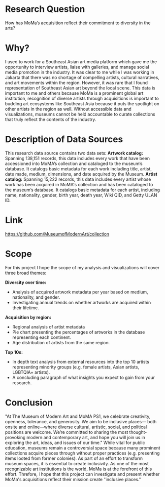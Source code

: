 # Research Question
How has MoMa’s acquisition reflect their commitment to diversity in the arts?
# Why?
I used to work for a Southeast Asian art media platform which gave me the opportunity to interview artists, liaise with galleries, and manage social media promotion in the industry. It was clear to me while I was working in Jakarta that there was no shortage of compelling artists, cultural narratives, and art movements within the region. However, it was rare that I found representation of Southeast Asian art beyond the local scene. This data is important to me and others because MoMa is a prominent global art institution, recognition of diverse artists through acquisitions is important to budding art ecosystems like Southeast Asia because it puts the spotlight on other artists in the region as well. Without accessible data and visualizations, museums cannot be held accountable to curate collections that truly reflect the contents of the industry.
# Description of Data Sources
This research data source contains two data sets:
**Artwork catalog:** Spanning 138,151 records, this data includes every work that have been accessioned into MoMA’s collection and cataloged to the museum’s database. It catalogs basic metadata for each work including title, artist, date made, medium, dimensions, and date acquired by the Museum.
**Artist catalog:** Spanning 15,222 records, this data includes every artist whose work has been acquired in MoMA's collection and has been cataloged to the museum’s database. It catalogs basic metadata for each artist, including name, nationality, gender, birth year, death year, Wiki QID, and Getty ULAN ID.
# Link
https://github.com/MuseumofModernArt/collection
# Scope
For this project I hope the scope of my analysis and visualizations will cover three broad themes:

**Diversity over time:**
- Analysis of acquired artwork metadata per year based on medium, nationality, and gender.
- Investigating annual trends on whether artworks are acquired within their lifetime.

**Acquisition by region:**
- Regional analysis of artist metadata
- Pie chart presenting the percentages of artworks in the database representing each continent.
- Age distribution of artists from the same region.
 
**Top 10s:**
- In depth text analysis from external resources into the top 10 artists representing minority groups (e.g. female artists, Asian artists, LGBTQIA+ artists).
- A concluding paragraph of what insights you expect to gain from your research.
# Conclusion
"At The Museum of Modern Art and MoMA PS1, we celebrate creativity, openness, tolerance, and generosity. We aim to be inclusive places— both onsite and online—where diverse cultural, artistic, social, and political positions are welcome. We’re committed to sharing the most thought-provoking modern and contemporary art, and hope you will join us in exploring the art, ideas, and issues of our time."
While vital for public education, museums remain a controversial space because many prominent collections acquire pieces through without proper practices (e.g. presenting items looted from former colonies). As part of an effort to transform museum spaces, it is essential to create inclusivity. As one of the most recognizable art institutions is the world, MoMa is at the forefront of this effort. Threfore, I hope that this project can investigate and present whether MoMa's acquisitions reflect their mission create "inclusive places."
